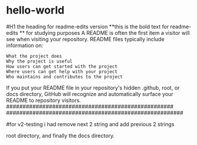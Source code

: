 # hello-world
#H1 the heading for readme-edits version
**this is the bold text for readme-edits **
for studying purposes
A README is often the first item a visitor will see when visiting your repository. README files typically include information on:

    What the project does
    Why the project is useful
    How users can get started with the project
    Where users can get help with your project
    Who maintains and contributes to the project

If you put your README file in your repository's hidden .github, root, or docs directory, GitHub will recognize and automatically surface your README to repository visitors.
###################################################
######################################################

#for v2-testing i had remove next 2 string and add previous 2 strings

 
 root directory, and finally the docs directory.
